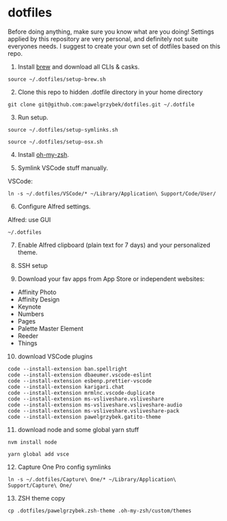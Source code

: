# dotfiles

Before doing anything, make sure you know what are you doing! Settings applied by this repository are very personal, and definitely not suite everyones needs. I suggest to create your own set of dotfiles based on this repo.

1. Install [brew](https://brew.sh/) and download all CLIs & casks.

```
source ~/.dotfiles/setup-brew.sh
```

2. Clone this repo to hidden .dotfile directory in your home directory

```
git clone git@github.com:pawelgrzybek/dotfiles.git ~/.dotfile
```

3. Run setup.

```
source ~/.dotfiles/setup-symlinks.sh
```

```
source ~/.dotfiles/setup-osx.sh
```

4. Install [oh-my-zsh](https://github.com/robbyrussell/oh-my-zsh).

5. Symlink VSCode stuff manually.

VSCode:

```
ln -s ~/.dotfiles/VSCode/* ~/Library/Application\ Support/Code/User/
```

6. Configure Alfred settings.

Alfred: use GUI

```
~/.dotfiles
```

7. Enable Alfred clipboard (plain text for 7 days) and your personalized theme.

8. SSH setup

9. Download your fav apps from App Store or independent websites:

- Affinity Photo
- Affinity Design
- Keynote
- Numbers
- Pages
- Palette Master Element
- Reeder
- Things

10. download VSCode plugins

```
code --install-extension ban.spellright
code --install-extension dbaeumer.vscode-eslint
code --install-extension esbenp.prettier-vscode
code --install-extension karigari.chat
code --install-extension mrmlnc.vscode-duplicate
code --install-extension ms-vsliveshare.vsliveshare
code --install-extension ms-vsliveshare.vsliveshare-audio
code --install-extension ms-vsliveshare.vsliveshare-pack
code --install-extension pawelgrzybek.gatito-theme
```

11. download node and some global yarn stuff

```
nvm install node
```

```
yarn global add vsce
```

12. Capture One Pro config symlinks

```
ln -s ~/.dotfiles/Capture\ One/* ~/Library/Application\ Support/Capture\ One/
```

13. ZSH theme copy

```
cp .dotfiles/pawelgrzybek.zsh-theme .oh-my-zsh/custom/themes
```
